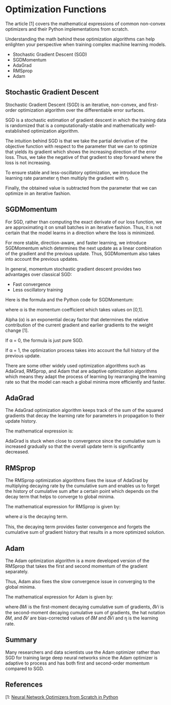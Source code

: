 # Optimization Functions

The article [1] covers the mathematical expressions of common non-convex optimizers and their Python implementations from scratch.

Understanding the math behind these optimization algorithms can help enlighten your perspective when training complex machine learning models.

- Stochastic Gradient Descent (SGD)
- SGDMomentum
- AdaGrad
- RMSprop
- Adam


## Stochastic Gradient Descent

Stochastic Gradient Descent (SGD) is an iterative, non-convex, and first-order optimization algorithm over the differentiable error surfaces.

SGD is a stochastic estimation of gradient descent in which the training data is randomized that is a computationally-stable and mathematically well-established optimization algorithm.

The intuition behind SGD is that we take the partial derivative of the objective function with respect to the parameter that we can to optimize that yields its gradient which shows the increasing direction of the error loss. Thus, we take the negative of that gradient to step forward where the loss is not increasing.

To ensure stable and less-oscillatory optimization, we introduce the learning rate parameter ŋ then multiply the gradient with ŋ.

Finally, the obtained value is subtracted from the parameter that we can optimize in an iterative fashion.


## SGDMomentum

For SGD, rather than computing the exact derivate of our loss function, we are approximating it on small batches in an iterative fashion. Thus, it is not certain that the model learns in a direction where the loss is minimized.

For more stable, direction-aware, and faster learning, we introduce SGDMomentum which determines the next update as a linear combination of the gradient and the previous update. Thus, SGDMomentum also takes into account the previous updates.

In general, momentum stochastic gradient descent provides two advantages over classical SGD:

- Fast convergence
- Less oscillatory training

Here is the formula and the Python code for SGDMomentum:

where α is the momentum coefficient which takes values on [0,1].

Alpha (α) is an exponential decay factor that determines the relative contribution of the current gradient and earlier gradients to the weight change [1].

If α = 0, the formula is just pure SGD.

If α = 1, the optimization process takes into account the full history of the previous update.

There are some other widely used optimization algorithms such as AdaGrad, RMSprop, and Adam that are adaptive optimization algorithms which means they adapt the process of learning by rearranging the learning rate so that the model can reach a global minima more efficiently and faster.


## AdaGrad

The AdaGrad optimization algorithm keeps track of the sum of the squared gradients that decay the learning rate for parameters in propagation to their update history.

The mathematical expression is:

AdaGrad is stuck when close to convergence since the cumulative sum is increased gradually so that the overall update term is significantly decreased.


## RMSprop

The RMSprop optimization algorithms fixes the issue of AdaGrad by multiplying decaying rate by the cumulative sum and enables us to forget the history of cumulative sum after a certain point which depends on the decay term that helps to converge to global minima.

The mathematical expression for RMSprop is given by:

where 𝛼 is the decaying term.

This, the decaying term provides faster convergence and forgets the cumulative sum of gradient history that results in a more optimized solution.


## Adam

The Adam optimization algorithm is a more developed version of the RMSprop that takes the first and second momentum of the gradient separately.

Thus, Adam also fixes the slow convergence issue in converging to the global minima.

The mathematical expression for Adam is given by:

where 𝛿𝑀𝑖 is the first-moment decaying cumulative sum of gradients, 𝛿𝑉𝑖 is the second-moment decaying cumulative sum of gradients, the hat notation 𝛿𝑀, and 𝛿𝑉 are bias-corrected values of 𝛿𝑀 and 𝛿𝑉𝑖 and ŋ is the learning rate.

## Summary

Many researchers and data scientists use the Adam optimizer rather than SGD for training large deep neural networks since the Adam optimizer is adaptive to process and has both first and second-order momentum compared to SGD.


## References

[1: [Neural Network Optimizers from Scratch in Python](https://towardsdatascience.com/neural-network-optimizers-from-scratch-in-python-af76ee087aab?source=rss----7f60cf5620c9---4)
